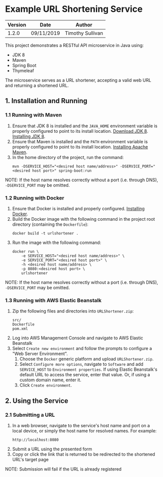 # Example URL Shortening Service

|Version|Date|Author|
|---|---|---|
|1.2.0|09/11/2019|Timothy Sullivan|

This project demonstrates a RESTful API microservice in Java using:
* JDK 8
* Maven
* Spring Boot
* Thymeleaf

The microservice serves as a URL shortener, accepting a valid web URL and returning a shortened URL.

## 1. Installation and Running

### 1.1 Running with Maven

1. Ensure that JDK 8 is installed and the ```JAVA_HOME``` environment variable is properly configured to point to its install location. [Download JDK 8](https://www.oracle.com/technetwork/java/javase/downloads/jdk8-downloads-2133151.html). [Installing JDK 8](https://docs.oracle.com/javase/8/docs/technotes/guides/install/install_overview.html).
2. Ensure that Maven is installed and the ```PATH``` environment variable is properly configured to point to its install location. [Installing Apache Maven](https://maven.apache.org/install.html).
3. In the home directory of the project, run the command:
    ```
    mvn -DSERVICE_HOST="<desired host name/address>" -DSERVICE_PORT="<desired host port>" spring-boot:run
    ```

NOTE: If the host name resolves correctly without a port (i.e. through DNS), ```-DSERVICE_PORT``` may be omitted.

### 1.2 Running with Docker

1. Ensure that Docker is installed and properly configured. [Installing Docker](https://docs.docker.com/install/).
2. Build the Docker image with the following command in the project root directory (containing the ```Dockerfile```):
    ```
    docker build -t urlshortener .
    ```
3. Run the image with the following command:
    ```
    docker run \
        -e SERVICE_HOST="<desired host name/address>" \
        -e SERVICE_PORT="<desired host port>" \
        -h <desired host name/address> \
        -p 8080:<desired host port> \
        urlshortener
    ```

NOTE: If the host name resolves correctly without a port (i.e. through DNS), ```-DSERVICE_PORT``` may be omitted.

### 1.3 Running with AWS Elastic Beanstalk

1. Zip the following files and directories into ```URLShortener.zip```:
    ```
    src/
    Dockerfile
    pom.xml
    ```
2. Log into AWS Management Console and navigate to AWS Elastic Beanstalk
3. Select ```Create new environment``` and follow the prompts to configure a "Web Server Environment".
    1. Choose the ```Docker``` generic platform and upload ```URLShortener.zip```.
    2. Select ```Configure more options```, navigate to ```Software``` and add ```SERVICE_HOST``` to ```Environment properties```. If using Elastic Beanstalk's default URL to access the service, enter that value. Or, if using a custom domain name, enter it.
    3. Click ```Create environment```.

## 2. Using the Service

### 2.1 Submitting a URL

1. In a web browser, navigate to the service's host name and port on a local device, or simply the host name for resolved names. For example:
    ```
    http://localhost:8080
    ```
2. Submit a URL using the presented form
3. Copy or click the link that is returned to be redirected to the shortened URL's target page

NOTE: Submission will fail if the URL is already registered